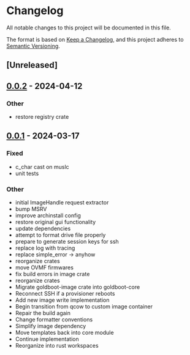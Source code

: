 # Changelog
All notable changes to this project will be documented in this file.

The format is based on [Keep a Changelog](https://keepachangelog.com/en/1.0.0/),
and this project adheres to [Semantic Versioning](https://semver.org/spec/v2.0.0.html).

## [Unreleased]

## [0.0.2](https://github.com/dmgolembiowski/goldboot/compare/goldboot-image-v0.0.1...goldboot-image-v0.0.2) - 2024-04-12

### Other
- restore registry crate

## [0.0.1](https://github.com/fossable/goldboot/releases/tag/goldboot-image-v0.0.1) - 2024-03-17

### Fixed
- c_char cast on muslc
- unit tests

### Other
- initial ImageHandle request extractor
- bump MSRV
- improve archinstall config
- restore original gui functionality
- update dependencies
- attempt to format drive file properly
- prepare to generate session keys for ssh
- replace log with tracing
- replace simple_error -> anyhow
- reorganize crates
- move OVMF firmwares
- fix build errors in image crate
- reorganize crates
- Migrate goldboot-image crate into goldboot-core
- Reconnect SSH if a provisioner reboots
- Add new image write implementation
- Begin transition from qcow to custom image container
- Repair the build again
- Change formatter conventions
- Simplify image dependency
- Move templates back into core module
- Continue implementation
- Reorganize into rust workspaces
